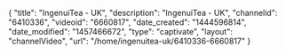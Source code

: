 {
    "title": "IngenuiTea - UK",
    "description": "IngenuiTea - UK",
    "channelid": "6410336",
    "videoid": "6660817",
    "date_created": "1444596814",
    "date_modified": "1457466672",
    "type": "captivate",
    "layout": "channelVideo",
    "url": "\/home\/ingenuitea-uk\/6410336-6660817"
}